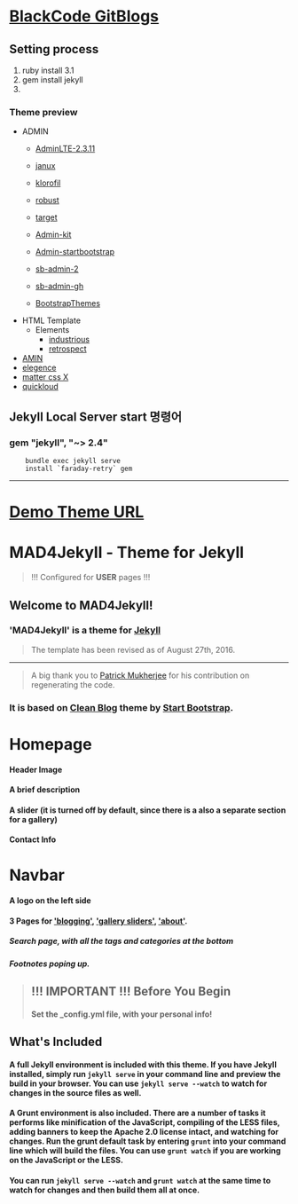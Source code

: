 # [BlackCode GitBlogs](https://iiblackcode.github.io/)

## Setting process
1. ruby install 3.1
2. gem install jekyll
3. 

### Theme preview
- ADMIN
    - [AdminLTE-2.3.11](https://iiblackcode.github.io/Template/html/Admin/AdminLTE-2.3.11/index.html)
    - [janux](https://iiblackcode.github.io/Template/html/Admin/janux/index.html)
    - [klorofil](https://iiblackcode.github.io/Template/html/Admin/klorofil-free-dashboard-template-v2.0/index.html)
    - [robust](https://iiblackcode.github.io/Template/html/Admin/robust-free-bootstrap-admin-template-master/html/ltr/index.html)
    - [target](https://iiblackcode.github.io/Template/html/Admin/target-free-admin-template/index.html)

    - [Admin-kit](https://IIBlackCode.github.io/Template/html/Admin/Admin-kit/static/index.html)
    - [Admin-startbootstrap](https://iiblackcode.github.io/Template/html/Admin/Admin-startbootstrap/index.html)
    - [sb-admin-2](https://iiblackcode.github.io/Template/html/Admin/startbootstrap-sb-admin-2-gh-pages/index.html)
    - [sb-admin-gh](https://iiblackcode.github.io/Template/html/Admin/startbootstrap-sb-admin-gh-pages/index.html)
    - [BootstrapThemes](https://iiblackcode.github.io/Template/html/Admin/light-bootstrap-dashboard-master/dashboard.html)
- HTML Template
    - Elements
        - [industrious](https://IIBlackCode.github.io/Template/html/industrious/index.html)
        - [retrospect](https://IIBlackCode.github.io/Template/html/retrospect/index.html)
- [AMIN](https://IIBlackCode.github.io/Template/html/Game/index.html)
- [elegence](https://IIBlackCode.github.io/Template/html/elegence/index.html)
- [matter css X](https://IIBlackCode.github.io/Template/html/matter/src/views/index.html)
- [quickloud](https://IIBlackCode.github.io/Template/html/quickloud/index.html)

## Jekyll Local Server start 명령어
### gem "jekyll", "~> 2.4"
```
    bundle exec jekyll serve
    install `faraday-retry` gem
```
---
# [Demo Theme URL](http://madforjekyll.github.io/)

# MAD4Jekyll - Theme for Jekyll 

> !!! Configured for **USER** pages !!!

## Welcome to MAD4Jekyll!
     

### 'MAD4Jekyll' is a theme for [Jekyll](https://github.com/jekyll/)

> The template has been revised as of August 27th, 2016.

----------

> A big thank you to <a href="https://github.com/patmuk">Patrick Mukherjee</a> for his contribution on regenerating the code.


### It is based on [Clean Blog](http://ironsummitmedia.github.io/startbootstrap-clean-blog-jekyll/) theme by [Start Bootstrap](http://startbootstrap.com/).

     
#  Homepage  

#### Header Image

#### A brief description

#### A slider (it is turned off by default, since there is a also a separate section for a gallery)

#### Contact Info
            

#  Navbar 

#### A logo on the left side
 
#### 3 Pages for <a href="{{ site.baseurl }}/writing/">'blogging'</a>, <a href="{{ site.baseurl }}/gallery/">'gallery sliders'</a>, <a href="{{ site.baseurl }}/about/">'about'</a>.
       

#####  Search page, with all the tags and categories at the bottom

##### Footnotes poping up.

>## !!! IMPORTANT !!! Before You Begin
>
>####  Set the **_config.yml** file, with your personal info!

## What's Included

#### A full Jekyll environment is included with this theme. If you have Jekyll installed, simply run `jekyll serve` in your command line and preview the build in your browser. You can use `jekyll serve --watch` to watch for changes in the source files as well.

#### A Grunt environment is also included. There are a number of tasks it performs like minification of the JavaScript, compiling of the LESS files, adding banners to keep the Apache 2.0 license intact, and watching for changes. Run the grunt default task by entering `grunt` into your command line which will build the files. You can use `grunt watch` if you are working on the JavaScript or the LESS.

#### You can run `jekyll serve --watch` and `grunt watch` at the same time to watch for changes and then build them all at once.